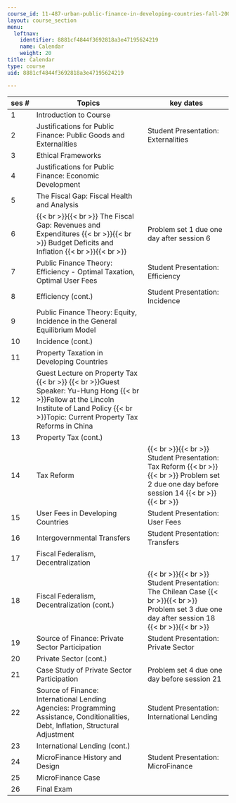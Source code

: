 ```yaml
---
course_id: 11-487-urban-public-finance-in-developing-countries-fall-2004
layout: course_section
menu:
  leftnav:
    identifier: 8881cf4844f3692818a3e47195624219
    name: Calendar
    weight: 20
title: Calendar
type: course
uid: 8881cf4844f3692818a3e47195624219

---
```


| ses # | Topics | key dates |
| --- | --- | --- |
| 1 | Introduction to Course |  |
| 2 | Justifications for Public Finance: Public Goods and Externalities | Student Presentation: Externalities |
| 3 | Ethical Frameworks |  |
| 4 | Justifications for Public Finance: Economic Development |  |
| 5 | The Fiscal Gap: Fiscal Health and Analysis |  |
| 6 |  {{< br >}}{{< br >}} The Fiscal Gap: Revenues and Expenditures   {{< br >}}{{< br >}} Budget Deficits and Inflation {{< br >}}{{< br >}}  | Problem set 1 due one day after session 6 |
| 7 | Public Finance Theory: Efficiency - Optimal Taxation, Optimal User Fees | Student Presentation: Efficiency |
| 8 | Efficiency (cont.) | Student Presentation: Incidence |
| 9 | Public Finance Theory: Equity, Incidence in the General Equilibrium Model |  |
| 10 | Incidence (cont.) |  |
| 11 | Property Taxation in Developing Countries |  |
| 12 | Guest Lecture on Property Tax  {{< br >}}  {{< br >}}Guest Speaker: Yu-Hung Hong  {{< br >}}Fellow at the Lincoln Institute of Land Policy  {{< br >}}Topic: Current Property Tax Reforms in China |  |
| 13 | Property Tax (cont.) |  |
| 14 | Tax Reform |  {{< br >}}{{< br >}} Student Presentation: Tax Reform   {{< br >}}{{< br >}} Problem set 2 due one day before session 14 {{< br >}}{{< br >}}  |
| 15 | User Fees in Developing Countries | Student Presentation: User Fees |
| 16 | Intergovernmental Transfers | Student Presentation: Transfers |
| 17 | Fiscal Federalism, Decentralization |  |
| 18 | Fiscal Federalism, Decentralization (cont.) |  {{< br >}}{{< br >}} Student Presentation: The Chilean Case   {{< br >}}{{< br >}} Problem set 3 due one day after session 18 {{< br >}}{{< br >}}  |
| 19 | Source of Finance: Private Sector Participation | Student Presentation: Private Sector |
| 20 | Private Sector (cont.) |  |
| 21 | Case Study of Private Sector Participation | Problem set 4 due one day before session 21 |
| 22 | Source of Finance: International Lending Agencies: Programming Assistance, Conditionalities, Debt, Inflation, Structural Adjustment | Student Presentation: International Lending |
| 23 | International Lending (cont.) |  |
| 24 | MicroFinance History and Design | Student Presentation: MicroFinance |
| 25 | MicroFinance Case |  |
| 26 | Final Exam |